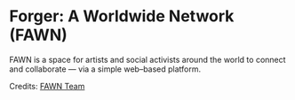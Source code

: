 # Forger: A Worldwide Network (FAWN)

FAWN is a space for artists and social activists around the world to connect and collaborate — via a simple web–based platform.

Credits: [FAWN Team](http://fawnworldwide.org/team/)
